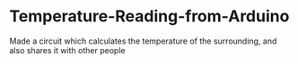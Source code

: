 # Temperature-Reading-from-Arduino
Made a circuit which calculates the temperature of the surrounding, and also shares it with other people

